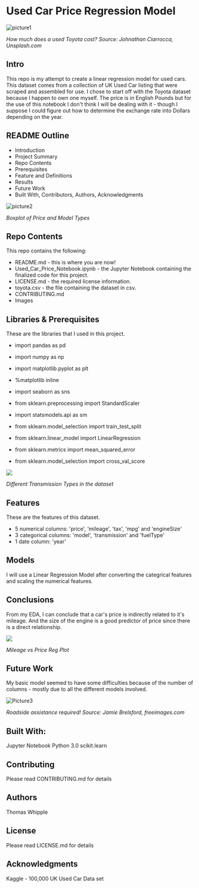 # Used Car Price Regression Model


![picture1](https://raw.githubusercontent.com/twhipple/Used_Car_Price_Regression_Model/main/Images/johnathan-ciarrocca-x3HRBLzCmBU-unsplash.jpg)

*How much does a used Toyota cost? Source: Johnathan Ciarrocca, Unsplash.com*


## Intro
This repo is my attempt to create a linear regression model for used cars.
This dataset comes from a collection of UK Used Car listing that were scraped and assembled for use. I chose to start off with the Toyota dataset because I happen to own one myself. The price is in English Pounds but for the use of this notebook I don't think I will be dealing with it - though I suppose I could figure out how to determine the exchange rate into Dollars depending on the year.


## README Outline
* Introduction 
* Project Summary
* Repo Contents
* Prerequisites
* Feature and Definitions
* Results
* Future Work
* Built With, Contributors, Authors, Acknowledgments


![picture2](https://raw.githubusercontent.com/twhipple/Used_Car_Price_Regression_Model/main/Images/Screen%20Shot%202020-10-13%20at%208.59.55%20AM.png)

*Boxplot of Price and Model Types*


## Repo Contents
This repo contains the following:
* README.md - this is where you are now!
* Used_Car_Price_Notebook.ipynb - the Jupyter Notebook containing the finalized code for this project.
* LICENSE.md - the required license information.
* toyota.csv - the file containing the dataset in csv.
* CONTRIBUTING.md 
* Images



## Libraries & Prerequisites
These are the libraries that I used in this project.
* import pandas as pd
* import numpy as np
* import matplotlib.pyplot as plt
* %matplotlib inline
* import seaborn as sns

* from sklearn.preprocessing import StandardScaler

* import statsmodels.api as sm
* from sklearn.model_selection import train_test_split
* from sklearn.linear_model import LinearRegression
* from sklearn.metrics import mean_squared_error
* from sklearn.model_selection import cross_val_score

![](https://raw.githubusercontent.com/twhipple/Used_Car_Price_Regression_Model/main/Images/Screen%20Shot%202020-10-13%20at%209.00.24%20AM.png)

*Different Transmission Types in the dataset*


## Features
These are the features of this dataset.

* 5 numerical columns: 'price', 'mileage', 'tax', 'mpg' and 'engineSize'
* 3 categorical columns: 'model', 'transmission' and 'fuelType'
* 1 date column: 'year'


## Models
I will use a Linear Regression Model after converting the categrical features and scaling the numerical features.


## Conclusions
From my EDA, I can conclude that a car's price is indirectly related to it's mileage. And the size of the engine is a good predictor of price since there is a direct relationship.


![](https://raw.githubusercontent.com/twhipple/Used_Car_Price_Regression_Model/main/Images/Screen%20Shot%202020-10-13%20at%209.16.16%20AM.png)

*Mileage vs Price Reg Plot*


## Future Work
My basic model seemed to have some difficulties because of the number of columns - mostly due to all the different models involved.


![Picture3](https://raw.githubusercontent.com/twhipple/Used_Car_Price_Regression_Model/main/Images/roadside-assistance-required-jamie%20brelsford.jpg)

*Roadside assistance required! Source: Jamie Brelsford, freeimages.com*


## Built With:
Jupyter Notebook
Python 3.0
scikit.learn

## Contributing
Please read CONTRIBUTING.md for details

## Authors
Thomas Whipple

## License
Please read LICENSE.md for details

## Acknowledgments
Kaggle - 100,000 UK Used Car Data set
